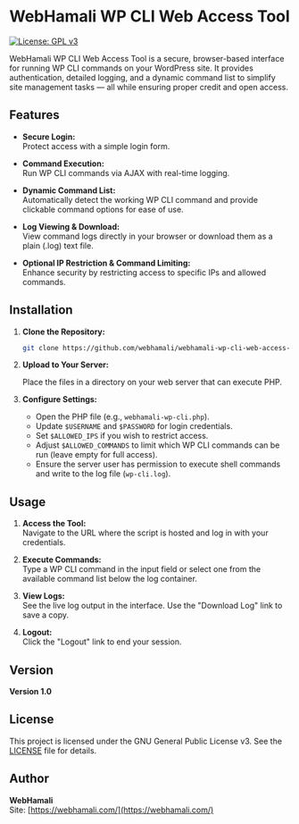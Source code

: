 # WebHamali WP CLI Web Access Tool

[![License: GPL v3](https://img.shields.io/badge/License-GPLv3-blue.svg)](https://www.gnu.org/licenses/gpl-3.0)

WebHamali WP CLI Web Access Tool is a secure, browser-based interface for running WP CLI commands on your WordPress site. It provides authentication, detailed logging, and a dynamic command list to simplify site management tasks — all while ensuring proper credit and open access.

## Features

- **Secure Login:**  
  Protect access with a simple login form.

- **Command Execution:**  
  Run WP CLI commands via AJAX with real-time logging.

- **Dynamic Command List:**  
  Automatically detect the working WP CLI command and provide clickable command options for ease of use.

- **Log Viewing & Download:**  
  View command logs directly in your browser or download them as a plain (.log) text file.

- **Optional IP Restriction & Command Limiting:**  
  Enhance security by restricting access to specific IPs and allowed commands.

## Installation

1. **Clone the Repository:**

   ```bash
   git clone https://github.com/webhamali/webhamali-wp-cli-web-access-tool.git
   ```

2. **Upload to Your Server:**

   Place the files in a directory on your web server that can execute PHP.

3. **Configure Settings:**

   - Open the PHP file (e.g., `webhamali-wp-cli.php`).
   - Update `$USERNAME` and `$PASSWORD` for login credentials.
   - Set `$ALLOWED_IPS` if you wish to restrict access.
   - Adjust `$ALLOWED_COMMANDS` to limit which WP CLI commands can be run (leave empty for full access).
   - Ensure the server user has permission to execute shell commands and write to the log file (`wp-cli.log`).

## Usage

1. **Access the Tool:**  
   Navigate to the URL where the script is hosted and log in with your credentials.

2. **Execute Commands:**  
   Type a WP CLI command in the input field or select one from the available command list below the log container.

3. **View Logs:**  
   See the live log output in the interface. Use the "Download Log" link to save a copy.

4. **Logout:**  
   Click the "Logout" link to end your session.

## Version

**Version 1.0**

## License

This project is licensed under the GNU General Public License v3. See the [LICENSE](LICENSE) file for details.

## Author

**WebHamali**  
Site: [https://webhamali.com/](https://webhamali.com/)
